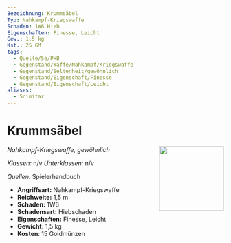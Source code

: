 ```yaml
---
Bezeichnung: Krummsäbel
Typ: Nahkampf-Kriegswaffe
Schaden: 1W6 Hieb
Eigenschaften: Finesse, Leicht
Gew.: 1,5 kg
Kst.: 25 GM
tags:
  - Quelle/5e/PHB
  - Gegenstand/Waffe/Nahkampf/Kriegswaffe
  - Gegenstand/Seltenheit/gewöhnlich
  - Gegenstand/Eigenschaft/Finesse
  - Gegenstand/Eigenschaft/Leicht
aliases:
  - Scimitar
---
```

# Krummsäbel
*Nahkampf-Kriegswaffe, gewöhnlich*
<img src="Symbolik/Gegenstände.webp" align="right" width="150">

_Klassen:_ n/v 
_Unterklassen:_  n/v

_Quellen:_ Spielerhandbuch

- **Angriffsart:** Nahkampf-Kriegswaffe
- **Reichweite:** 1,5 m
- **Schaden:** 1W6
- **Schadensart:** Hiebschaden
- **Eigenschaften:** Finesse, Leicht
- **Gewicht:** 1,5 kg
- **Kosten**: 15 Goldmünzen
